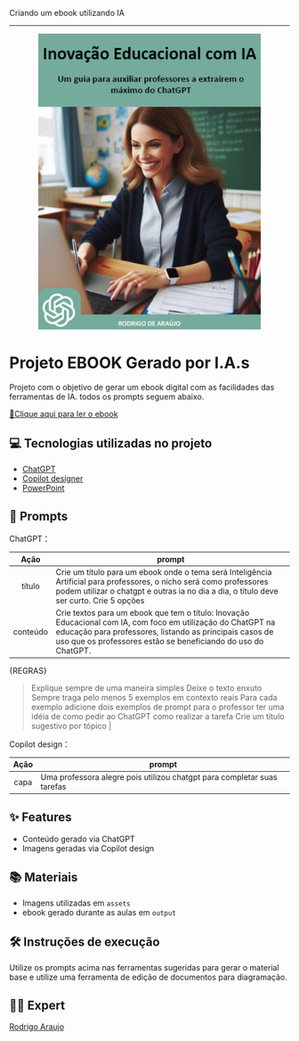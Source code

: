 Criando um ebook utilizando IA

-------


<p align="center">
<img 
    src="./assets/cover.png"
    width="400"  
/>
</p>

# Projeto EBOOK Gerado por I.A.s

Projeto com o objetivo de gerar um ebook digital com as facilidades das ferramentas de IA. todos os prompts seguem abaixo.

<a href="https://github.com/felipeAguiarCode/prompts-recipe-to-create-a-ebook/blob/main/output/ebook%20-%20css%20jedi%20output.pdf" title="View PDF now"> 📕Clique aqui para ler o ebook</a>

## 💻 Tecnologias utilizadas no projeto

- [ChatGPT](https://chat.openai.com/) 
- [Copilot designer](https://bing.com/create)
- [PowerPoint](https://www.microsoft.com/en/microsoft-365/powerpoint)

## 🧠 Prompts


ChatGPT：

|   Ação   | prompt                                                                                                                                                                                                                                                                         |
| :------: | ------------------------------------------------------------------------------------------------------------------------------------------------------------------------------------------------------------------------------------------------------------------------------ |
|  título  | Crie um título para um ebook onde o tema será Inteligência Artificial para professores, o nicho será como professores podem utilizar o chatgpt e outras ia no dia a dia, o título deve ser curto. Crie 5 opções                                                        |
| conteúdo | Crie textos para um ebook que tem o título: Inovação Educacional com IA, com foco em utilização do ChatGPT na educação para professores, listando as principais casos de uso que os professores estão se beneficiando do uso do ChatGPT.

{REGRAS}

> Explique sempre de uma maneira simples
> Deixe o texto enxuto
> Sempre traga pelo menos 5 exemplos em contexto reais
> Para cada exemplo adicione dois exemplos de prompt para o professor ter uma idéia de como pedir ao ChatGPT como realizar a tarefa
> Crie um título sugestivo por tópico |


Copilot design：

|  Ação  | prompt                                                                                 |
| :----: | -------------------------------------------------------------------------------------- |
| capa   | Uma professora alegre pois utilizou chatgpt para completar suas tarefas                |

## ✨ Features

- Conteúdo gerado via ChatGPT
- Imagens geradas via Copilot design

## 📚 Materiais

- Imagens utilizadas em `assets`
- ebook gerado durante as aulas em `output`

## 🛠️ Instruções de execução

Utilize os prompts acima nas ferramentas sugeridas para gerar o material base e utilize uma ferramenta de edição de documentos para diagramação.

## 👨‍💻 Expert
[Rodrigo Araujo](https://github.com/raraujor)
